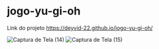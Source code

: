 # jogo-yu-gi-oh
Link do projeto https://deyvid-22.github.io/jogo-yu-gi-oh/

![Captura de Tela (14)](https://github.com/Deyvid-22/jogo-yu-gi-oh/assets/140274792/a7a33d78-2c9f-4a31-ac34-421f03cb8745)
![Captura de Tela (15)](https://github.com/Deyvid-22/jogo-yu-gi-oh/assets/140274792/16bc14f6-6124-4fbc-8acd-8d71a3d23da7)
